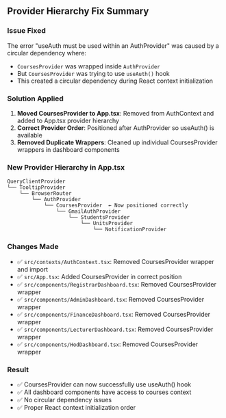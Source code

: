 ## Provider Hierarchy Fix Summary

### Issue Fixed
The error "useAuth must be used within an AuthProvider" was caused by a circular dependency where:
- `CoursesProvider` was wrapped inside `AuthProvider` 
- But `CoursesProvider` was trying to use `useAuth()` hook
- This created a circular dependency during React context initialization

### Solution Applied
1. **Moved CoursesProvider to App.tsx**: Removed from AuthContext and added to App.tsx provider hierarchy
2. **Correct Provider Order**: Positioned after AuthProvider so useAuth() is available
3. **Removed Duplicate Wrappers**: Cleaned up individual CoursesProvider wrappers in dashboard components

### New Provider Hierarchy in App.tsx
```
QueryClientProvider
└── TooltipProvider
    └── BrowserRouter
        └── AuthProvider
            └── CoursesProvider  ← Now positioned correctly
                └── GmailAuthProvider
                    └── StudentsProvider
                        └── UnitsProvider
                            └── NotificationProvider
```

### Changes Made
- ✅ `src/contexts/AuthContext.tsx`: Removed CoursesProvider wrapper and import
- ✅ `src/App.tsx`: Added CoursesProvider in correct position
- ✅ `src/components/RegistrarDashboard.tsx`: Removed CoursesProvider wrapper
- ✅ `src/components/AdminDashboard.tsx`: Removed CoursesProvider wrapper  
- ✅ `src/components/FinanceDashboard.tsx`: Removed CoursesProvider wrapper
- ✅ `src/components/LecturerDashboard.tsx`: Removed CoursesProvider wrapper
- ✅ `src/components/HodDashboard.tsx`: Removed CoursesProvider wrapper

### Result
- ✅ CoursesProvider can now successfully use useAuth() hook
- ✅ All dashboard components have access to courses context
- ✅ No circular dependency issues
- ✅ Proper React context initialization order
